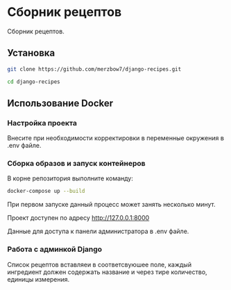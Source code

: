 # Сборник рецептов

Сборник рецептов.

## Установка

```bash
git clone https://github.com/merzbow7/django-recipes.git
```

```bash
cd django-recipes
```

## Использование Docker

### Настройка проекта

Внесите при необходимости корректировки в переменные окружения в .env файле.

### Сборка образов и запуск контейнеров

В корне репозитория выполните команду:

```bash
docker-compose up --build
```

При первом запуске данный процесс может занять несколько минут.

Проект доступен по адресу http://127.0.0.1:8000

Данные для доступа к панели администратора в .env файле.

### Работа с админкой Django

Список рецептов вставляеи в соответсвуюшее поле, каждый ингредиент должен содержать название и через тире количество,
единицы измерения. 